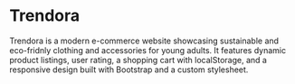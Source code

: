 # Trendora
Trendora is a modern e-commerce website showcasing sustainable and eco-fridnly clothing and accessories for young adults. It features dynamic product listings, user rating, a shopping cart with localStorage, and a responsive design built with Bootstrap and a custom stylesheet.
